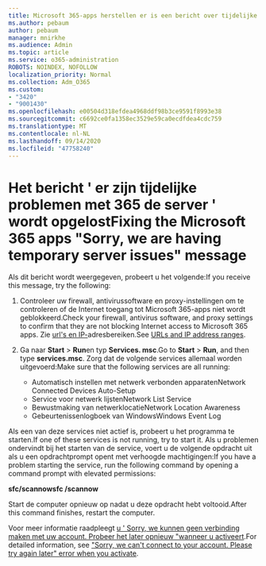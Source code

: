 ```yaml
---
title: Microsoft 365-apps herstellen er is een bericht over tijdelijke server problemen.
ms.author: pebaum
author: pebaum
manager: mnirkhe
ms.audience: Admin
ms.topic: article
ms.service: o365-administration
ROBOTS: NOINDEX, NOFOLLOW
localization_priority: Normal
ms.collection: Adm_O365
ms.custom:
- "3420"
- "9001430"
ms.openlocfilehash: e00504d318efdea4968ddf98b3ce9591f8993e38
ms.sourcegitcommit: c6692ce0fa1358ec3529e59ca0ecdfdea4cdc759
ms.translationtype: MT
ms.contentlocale: nl-NL
ms.lasthandoff: 09/14/2020
ms.locfileid: "47758240"
---
```

# <a name="fixing-the-microsoft-365-apps-sorry-we-are-having-temporary-server-issues-message"></a><span data-ttu-id="82c0e-102">Het bericht ' er zijn tijdelijke problemen met 365 de server ' wordt opgelost</span><span class="sxs-lookup"><span data-stu-id="82c0e-102">Fixing the Microsoft 365 apps "Sorry, we are having temporary server issues" message</span></span>

<span data-ttu-id="82c0e-103">Als dit bericht wordt weergegeven, probeert u het volgende:</span><span class="sxs-lookup"><span data-stu-id="82c0e-103">If you receive this message, try the following:</span></span>

1. <span data-ttu-id="82c0e-104">Controleer uw firewall, antivirussoftware en proxy-instellingen om te controleren of de Internet toegang tot Microsoft 365-apps niet wordt geblokkeerd.</span><span class="sxs-lookup"><span data-stu-id="82c0e-104">Check your firewall, antivirus software, and proxy settings to confirm that they are not blocking Internet access to Microsoft 365 apps.</span></span> <span data-ttu-id="82c0e-105">Zie [url's en IP-](https://docs.microsoft.com/office365/enterprise/urls-and-ip-address-ranges)adresbereiken.</span><span class="sxs-lookup"><span data-stu-id="82c0e-105">See [URLs and IP address ranges](https://docs.microsoft.com/office365/enterprise/urls-and-ip-address-ranges).</span></span>

2. <span data-ttu-id="82c0e-106">Ga naar **Start**  >  **Run**en typ **Services. msc**.</span><span class="sxs-lookup"><span data-stu-id="82c0e-106">Go to **Start** > **Run**, and then type **services.msc**.</span></span> <span data-ttu-id="82c0e-107">Zorg dat de volgende services allemaal worden uitgevoerd:</span><span class="sxs-lookup"><span data-stu-id="82c0e-107">Make sure that the following services are all running:</span></span>
    - <span data-ttu-id="82c0e-108">Automatisch instellen met netwerk verbonden apparaten</span><span class="sxs-lookup"><span data-stu-id="82c0e-108">Network Connected Devices Auto-Setup</span></span>
    - <span data-ttu-id="82c0e-109">Service voor netwerk lijsten</span><span class="sxs-lookup"><span data-stu-id="82c0e-109">Network List Service</span></span>
    - <span data-ttu-id="82c0e-110">Bewustmaking van netwerklocatie</span><span class="sxs-lookup"><span data-stu-id="82c0e-110">Network Location Awareness</span></span>
    - <span data-ttu-id="82c0e-111">Gebeurtenissenlogboek van Windows</span><span class="sxs-lookup"><span data-stu-id="82c0e-111">Windows Event Log</span></span>

<span data-ttu-id="82c0e-112">Als een van deze services niet actief is, probeert u het programma te starten.</span><span class="sxs-lookup"><span data-stu-id="82c0e-112">If one of these services is not running, try to start it.</span></span> <span data-ttu-id="82c0e-113">Als u problemen ondervindt bij het starten van de service, voert u de volgende opdracht uit als u een opdrachtprompt opent met verhoogde machtigingen:</span><span class="sxs-lookup"><span data-stu-id="82c0e-113">If you have a problem starting the service, run the following command by opening a command prompt with elevated permissions:</span></span>

<span data-ttu-id="82c0e-114">**sfc/scannow**</span><span class="sxs-lookup"><span data-stu-id="82c0e-114">**sfc /scannow**</span></span>

<span data-ttu-id="82c0e-115">Start de computer opnieuw op nadat u deze opdracht hebt voltooid.</span><span class="sxs-lookup"><span data-stu-id="82c0e-115">After this command finishes, restart the computer.</span></span>

<span data-ttu-id="82c0e-116">Voor meer informatie raadpleegt [u ' Sorry, we kunnen geen verbinding maken met uw account. Probeer het later opnieuw "wanneer u activeert](https://docs.microsoft.com/office/troubleshoot/activation-installation/issue-when-activate-office-from-office-365).</span><span class="sxs-lookup"><span data-stu-id="82c0e-116">For detailed information, see ["Sorry, we can't connect to your account. Please try again later" error when you activate](https://docs.microsoft.com/office/troubleshoot/activation-installation/issue-when-activate-office-from-office-365).</span></span>